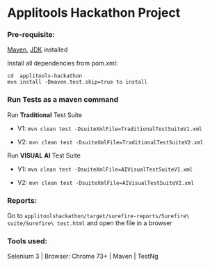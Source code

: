 # Applitools Hackathon Project

### Pre-requisite:
<a href="https://maven.apache.org/install.html">Maven</a>, <a href="https://www.oracle.com/technetwork/java/javase/downloads/index.html">JDK</a> installed

Install all dependencies from pom.xml:
```
cd  applitools-hackathon
mvn install -Dmaven.test.skip=true to install
```

### Run Tests as a maven command
Run **Traditional** Test Suite

  * V1:
  ```mvn clean test -DsuiteXmlFile=TraditionalTestSuiteV1.xml```

  * V2:
  ```mvn clean test -DsuiteXmlFile=TraditionalTestSuiteV2.xml```

Run **VISUAL AI** Test Suite

  * V1:
  ```mvn clean test -DsuiteXmlFile=AIVisualTestSuiteV1.xml```

  * V2:
  ```mvn clean test -DsuiteXmlFile=AIVisualTestSuiteV2.xml```

### Reports:
Go to ```applitoolshackathon/target/surefire-reports/Surefire\ suite/Surefire\ test.html``` and open the file in a browser

### Tools used:
Selenium 3 | Browser: Chrome 73+ | Maven | TestNg

